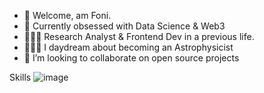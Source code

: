 - 👋 Welcome, am Foni.
- 👀 Currently obsessed with Data Science & Web3
- 👨🏽‍💻 Research Analyst & Frontend Dev in a previous life.
- 👨🏽‍🚀 I daydream about becoming an Astrophysicist
- 💞️ I’m looking to collaborate on open source projects

Skills
![image](https://github.com/CodeJedi-x/CodeJedi-x/assets/81803034/8ede4398-e7d5-4c14-a063-aa7cb70fa082)

<!---
CodeJedi-x/CodeJedi-x is a ✨ special ✨ repository because its `README.md` (this file) appears on your GitHub profile.
You can click the Preview link to take a look at your changes.
--->
